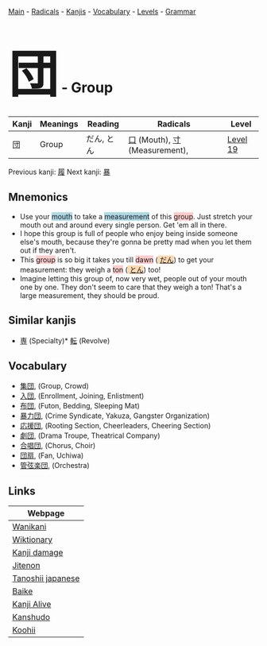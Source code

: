 <style> bigfont {font-size: 100px}</style>
[Main](../index.md) -
[Radicals](../radicals.md) -
[Kanjis](../kanjis.md) -
[Vocabulary](../vocabulary.md) -
[Levels](../levels.md) -
[Grammar](../grammar.md)
# <bigfont> 団</bigfont> - Group 

| Kanji | Meanings | Reading | Radicals | Level |
| --- | --- | --- | --- | --- |
| 団 | Group | だん, とん | [口](../radicals/口.md) (Mouth), [寸](../radicals/寸.md) (Measurement),  | [Level 19](../levels/wk_level19.md) |

Previous kanji: [履](履.md) Next kanji: [暴](暴.md) 

## Mnemonics
 * Use your <span style="background-color:#ADD8E6"> mouth</span> to take a <span style="background-color:#ADD8E6"> measurement</span> of this <span style="background-color:#ffcccb"> group</span>. Just stretch your mouth out and around every single person. Get 'em all in there.
* I hope this group is full of people who enjoy being inside someone else's mouth, because they're gonna be pretty mad when you let them out if they aren't.
* This <span style="background-color:#ffcccb"> group</span> is so big it takes you till <span style="background-color:#ffcccb"> dawn</span> (<span style="background-color:#fed8b1"> [だん](https://jisho.org/search/だん)</span>) to get your measurement: they weigh a <span style="background-color:#ffcccb"> ton</span> (<span style="background-color:#fed8b1"> [とん](https://jisho.org/search/とん)</span>) too!
* Imagine letting this group of, now very wet, people out of your mouth one by one. They don't seem to care that they weigh a ton! That's a large measurement, they should be proud.


## Similar kanjis
 * [専](専.md) (Specialty)* [転](転.md) (Revolve)


## Vocabulary
 * [集団](../vocabulary/団.md), (Group, Crowd)
* [入団](../vocabulary/団.md), (Enrollment, Joining, Enlistment)
* [布団](../vocabulary/団.md), (Futon, Bedding, Sleeping Mat)
* [暴力団](../vocabulary/団.md), (Crime Syndicate, Yakuza, Gangster Organization)
* [応援団](../vocabulary/団.md), (Rooting Section, Cheerleaders, Cheering Section)
* [劇団](../vocabulary/団.md), (Drama Troupe, Theatrical Company)
* [合唱団](../vocabulary/団.md), (Chorus, Choir)
* [団扇](../vocabulary/団.md), (Fan, Uchiwa)
* [管弦楽団](../vocabulary/団.md), (Orchestra)



## Links 

| Webpage |
| --- |
| [Wanikani          ](https://www.wanikani.com/kanji/団) |
| [Wiktionary        ](https://en.wiktionary.org/wiki/団) |
| [Kanji damage      ](http://www.kanjidamage.com/kanji/search?utf8=✓&q=団) |
| [Jitenon           ](https://jitenon.com/kanji/団) |
| [Tanoshii japanese ](https://www.tanoshiijapanese.com/dictionary/kanji.cfm?k=団) |
| [Baike             ](https://baike.baidu.com/item/団) |
| [Kanji Alive       ](https://app.kanjialive.com/団) |
| [Kanshudo          ](https://www.kanshudo.com/searchmn?q=団) |
| [Koohii            ](https://kanji.koohii.com/study/kanji/団) |
